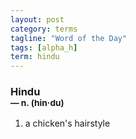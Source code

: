 ```yaml
---
layout: post
category: terms
tagline: "Word of the Day"
tags: [alpha_h]
term: hindu
---
```


<h3>Hindu<br/> <small>&mdash; n. (hin<span>&middot;</span>du)</small></h3>
<p><ol>
<li>a chicken's hairstyle</li>
</ol></p>
